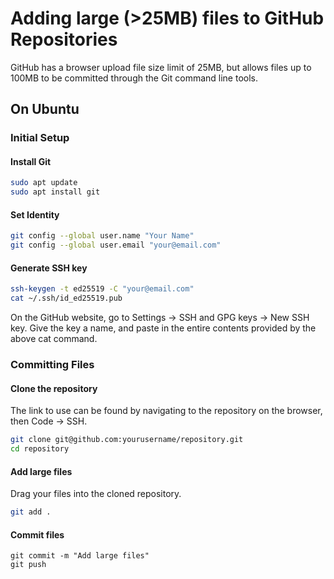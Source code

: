 # Adding large (>25MB) files to GitHub Repositories

GitHub has a browser upload file size limit of 25MB, but allows files up to 100MB to be committed through the Git command line tools.

## On Ubuntu
### Initial Setup
#### Install Git

```bash
sudo apt update
sudo apt install git
```

#### Set Identity

```bash
git config --global user.name "Your Name"
git config --global user.email "your@email.com"
```

#### Generate SSH key

```bash
ssh-keygen -t ed25519 -C "your@email.com"
cat ~/.ssh/id_ed25519.pub
```
On the GitHub website, go to Settings → SSH and GPG keys → New SSH key. Give the key a name, and paste in the entire contents provided by the above cat command.

### Committing Files
#### Clone the repository
The link to use can be found by navigating to the repository on the browser, then Code → SSH.

```bash
git clone git@github.com:yourusername/repository.git
cd repository
```

#### Add large files
Drag your files into the cloned repository.
```bash
git add .
```

#### Commit files
```
git commit -m "Add large files"
git push
```
